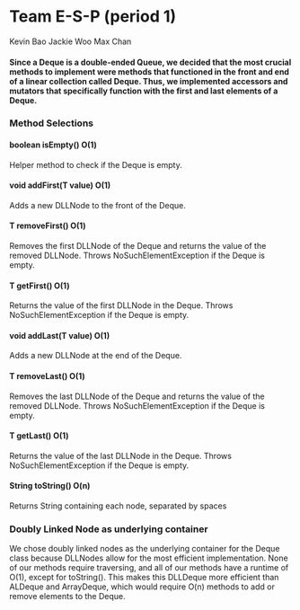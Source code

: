# Team  E-S-P (period 1)
Kevin Bao
Jackie Woo
Max Chan

#### Since a Deque is a double-ended Queue, we decided that the most crucial methods to implement were methods that functioned in the front and end of a linear collection called Deque. Thus, we implemented accessors and mutators that specifically function with the first and last elements of a Deque.
### Method Selections
#### boolean isEmpty() O(1)
Helper method to check if the Deque is empty.
#### void addFirst(T value) O(1)
Adds a new DLLNode to the front of the Deque.
#### T removeFirst() O(1)
Removes the first DLLNode of the Deque and returns the value of the removed DLLNode.
Throws NoSuchElementException if the Deque is empty.
#### T getFirst() O(1)
Returns the value of the first DLLNode in the Deque.
Throws NoSuchElementException if the Deque is empty.
#### void addLast(T value) O(1)
Adds a new DLLNode at the end of the Deque.
#### T removeLast() O(1)
Removes the last DLLNode of the Deque and returns the value of the removed DLLNode. 
Throws NoSuchElementException if the Deque is empty.
#### T getLast() O(1)
Returns the value of the last DLLNode in the Deque.
Throws NoSuchElementException if the Deque is empty.
#### String toString() O(n)
Returns String containing each node, separated by spaces

### Doubly Linked Node as underlying container
We chose doubly linked nodes as the underlying container for the Deque class because DLLNodes allow for the most efficient implementation. None of our methods require traversing, and all of our methods have a runtime of O(1), except for toString(). This makes this DLLDeque more efficient than ALDeque and ArrayDeque, which would require O(n) methods to add or remove elements to the Deque. 
